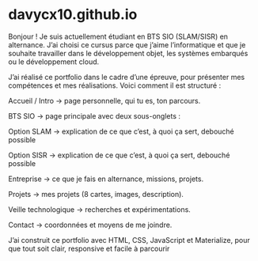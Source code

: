 # davycx10.github.io

Bonjour !
Je suis actuellement étudiant en BTS SIO (SLAM/SISR) en alternance. J’ai choisi ce cursus parce que j’aime l’informatique et que je souhaite travailler dans le développement objet, les systèmes embarqués ou le développement cloud.

J’ai réalisé ce portfolio dans le cadre d’une épreuve, pour présenter mes compétences et mes réalisations. Voici comment il est structuré :

Accueil / Intro → page personnelle, qui tu es, ton parcours.

BTS SIO → page principale avec deux sous-onglets :

Option SLAM → explication de ce que c’est, à quoi ça sert, debouché possible

Option SISR → explication de ce que c’est, à quoi ça sert, debouché possible

Entreprise → ce que je fais en alternance, missions, projets.

Projets → mes projets (8 cartes, images, description).

Veille technologique → recherches et expérimentations.

Contact → coordonnées et moyens de me joindre.

J’ai construit ce portfolio avec HTML, CSS, JavaScript et Materialize, pour que tout soit clair, responsive et facile à parcourir
